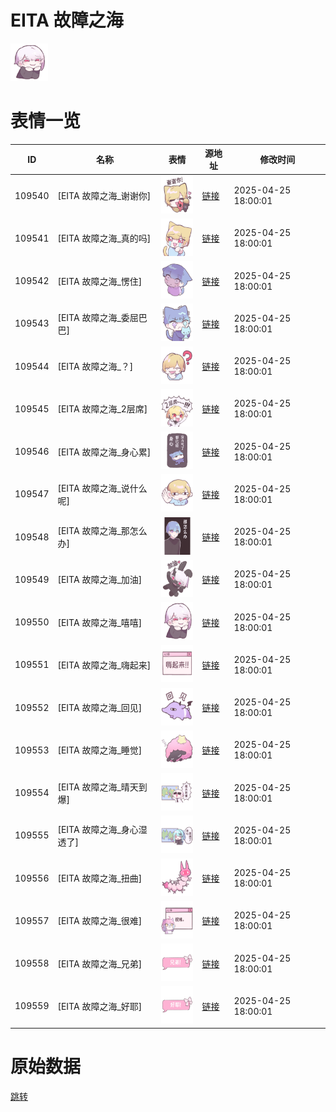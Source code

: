 # EITA 故障之海

<img src="./cover.png" height="60" alt="cover" />

# 表情一览

|ID|名称|表情|源地址|修改时间|
|----|----|----|----|----|
|109540|[EITA 故障之海_谢谢你]|<img src="./pic/109540_%5BEITA 故障之海_谢谢你%5D.png" height="60" alt="谢谢你"/>|[链接](https://i0.hdslb.com/bfs/garb/81b3ac4857fd407e84b247a1a110e1442b0accbd.png)|2025-04-25 18:00:01|
|109541|[EITA 故障之海_真的吗]|<img src="./pic/109541_%5BEITA 故障之海_真的吗%5D.png" height="60" alt="真的吗"/>|[链接](https://i0.hdslb.com/bfs/garb/a227b108b1066b0c2fbdbf3952ba3b3d067d63d3.png)|2025-04-25 18:00:01|
|109542|[EITA 故障之海_愣住]|<img src="./pic/109542_%5BEITA 故障之海_愣住%5D.png" height="60" alt="愣住"/>|[链接](https://i0.hdslb.com/bfs/garb/2cc0e855c1f0a0a34daeecda54ef0bcc709b1286.png)|2025-04-25 18:00:01|
|109543|[EITA 故障之海_委屈巴巴]|<img src="./pic/109543_%5BEITA 故障之海_委屈巴巴%5D.png" height="60" alt="委屈巴巴"/>|[链接](https://i0.hdslb.com/bfs/garb/45d43c67e8c9403b7d3c38e8e21a0a445180f312.png)|2025-04-25 18:00:01|
|109544|[EITA 故障之海_？]|<img src="./pic/109544_%5BEITA 故障之海_？%5D.png" height="60" alt="？"/>|[链接](https://i0.hdslb.com/bfs/garb/020770b4bdc2c8a0e8f5ae0f92e21d9cefea5c71.png)|2025-04-25 18:00:01|
|109545|[EITA 故障之海_2层席]|<img src="./pic/109545_%5BEITA 故障之海_2层席%5D.png" height="60" alt="2层席"/>|[链接](https://i0.hdslb.com/bfs/garb/69059b69bdc9082bee4f36db1876caa8f0603662.png)|2025-04-25 18:00:01|
|109546|[EITA 故障之海_身心累]|<img src="./pic/109546_%5BEITA 故障之海_身心累%5D.png" height="60" alt="身心累"/>|[链接](https://i0.hdslb.com/bfs/garb/d3dd7f99380cad108d1cb273f4130ba7c7ab9713.png)|2025-04-25 18:00:01|
|109547|[EITA 故障之海_说什么呢]|<img src="./pic/109547_%5BEITA 故障之海_说什么呢%5D.png" height="60" alt="说什么呢"/>|[链接](https://i0.hdslb.com/bfs/garb/e9d18440a1e2aa6e3281978009393971054129a1.png)|2025-04-25 18:00:01|
|109548|[EITA 故障之海_那怎么办]|<img src="./pic/109548_%5BEITA 故障之海_那怎么办%5D.png" height="60" alt="那怎么办"/>|[链接](https://i0.hdslb.com/bfs/garb/439e1b69383c8c219dd08ece653b6084a01aa4d6.png)|2025-04-25 18:00:01|
|109549|[EITA 故障之海_加油]|<img src="./pic/109549_%5BEITA 故障之海_加油%5D.png" height="60" alt="加油"/>|[链接](https://i0.hdslb.com/bfs/garb/6332ebcb97c43b4cb7f32b010547a72232a35067.png)|2025-04-25 18:00:01|
|109550|[EITA 故障之海_嘻嘻]|<img src="./pic/109550_%5BEITA 故障之海_嘻嘻%5D.png" height="60" alt="嘻嘻"/>|[链接](https://i0.hdslb.com/bfs/garb/726592b36567a2ea6d28ba5f689212a6c54d48bf.png)|2025-04-25 18:00:01|
|109551|[EITA 故障之海_嗨起来]|<img src="./pic/109551_%5BEITA 故障之海_嗨起来%5D.png" height="60" alt="嗨起来"/>|[链接](https://i0.hdslb.com/bfs/garb/44061626b55fad0babc05abc4707a80a1fa97c4e.png)|2025-04-25 18:00:01|
|109552|[EITA 故障之海_回见]|<img src="./pic/109552_%5BEITA 故障之海_回见%5D.png" height="60" alt="回见"/>|[链接](https://i0.hdslb.com/bfs/garb/681357203214e834d56df16cfcc9fda327374b66.png)|2025-04-25 18:00:01|
|109553|[EITA 故障之海_睡觉]|<img src="./pic/109553_%5BEITA 故障之海_睡觉%5D.png" height="60" alt="睡觉"/>|[链接](https://i0.hdslb.com/bfs/garb/fee23767ea2af487aa823c4023df52f41b4e2351.png)|2025-04-25 18:00:01|
|109554|[EITA 故障之海_晴天到爆]|<img src="./pic/109554_%5BEITA 故障之海_晴天到爆%5D.png" height="60" alt="晴天到爆"/>|[链接](https://i0.hdslb.com/bfs/garb/842f81caf064ddf7123f6aea289bd05507ed67b7.png)|2025-04-25 18:00:01|
|109555|[EITA 故障之海_身心湿透了]|<img src="./pic/109555_%5BEITA 故障之海_身心湿透了%5D.png" height="60" alt="身心湿透了"/>|[链接](https://i0.hdslb.com/bfs/garb/56a1def21544456e0aa74e54b3037248f10907d6.png)|2025-04-25 18:00:01|
|109556|[EITA 故障之海_扭曲]|<img src="./pic/109556_%5BEITA 故障之海_扭曲%5D.png" height="60" alt="扭曲"/>|[链接](https://i0.hdslb.com/bfs/garb/b78ebdfc7a7469b430fa3a77178ea27ed3a07bf7.png)|2025-04-25 18:00:01|
|109557|[EITA 故障之海_很难]|<img src="./pic/109557_%5BEITA 故障之海_很难%5D.png" height="60" alt="很难"/>|[链接](https://i0.hdslb.com/bfs/garb/98f63443480952652582d0b6610c2963bcb5529a.png)|2025-04-25 18:00:01|
|109558|[EITA 故障之海_兄弟]|<img src="./pic/109558_%5BEITA 故障之海_兄弟%5D.png" height="60" alt="兄弟"/>|[链接](https://i0.hdslb.com/bfs/garb/8bc8fec55541c6c017b741c6bb7aebb19c3fc563.png)|2025-04-25 18:00:01|
|109559|[EITA 故障之海_好耶]|<img src="./pic/109559_%5BEITA 故障之海_好耶%5D.png" height="60" alt="好耶"/>|[链接](https://i0.hdslb.com/bfs/garb/ca0e245305b8a42bfec16d88b1cd6657d517c693.png)|2025-04-25 18:00:01|

# 原始数据

[跳转](./raw.json)

